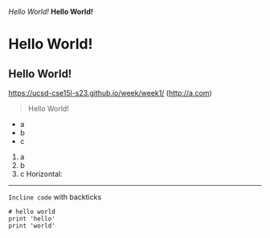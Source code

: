 _Hello World!_
__Hello World!__
# Hello World!
## Hello World!
https://ucsd-cse15l-s23.github.io/week/week1/ (http://a.com)
> Hello World!
* a
* b
* c
1. a
2. b
3. c
Horizontal:

***
`Incline code` with backticks

```
# hello world
print 'hello'
print 'world'
```
